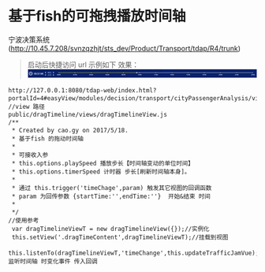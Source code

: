 # 基于fish的可拖拽播放时间轴
  宁波决策系统(http://10.45.7.208/svnzqzhjt/sts_dev/Product/Transport/tdap/R4/trunk)
> 启动后快捷访问 url 示例如下
  效果：
  ![拖拽时间轴](./imgs/dragTime.png)
  
  
    http://127.0.0.1:8080/tdap-web/index.html?portalId=4#easyView/modules/decision/transport/cityPassengerAnalysis/views/cityPassengerMainView
    //view 路径
    public/dragTimeline/views/dragTimelineView.js
    /**
     * Created by cao.gy on 2017/5/18.
     * 基于fish 的拖动时间轴
     *
     * 可接收入参
     * this.options.playSpeed 播放步长【时间轴变动的单位时间】
     * this.options.timerSpeed 计时器 步长[刷新时间轴本身]。
     *
     * 通过 this.trigger('timeChage',param) 触发其它视图的回调函数
     * param 为回传参数 {startTime:'',endTime:''}  开始&结束 时间
     *
     */
    //使用参考
     var dragTimelineViewT = new dragTimelineView({});//实例化
     this.setView('.dragTimeContent',dragTimelineViewT);//挂载到视图
     this.listenTo(dragTimelineViewT,'timeChange',this.updateTrafficJamVue);//监听时间轴 时变化事件 传入回调
    
